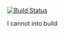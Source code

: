 [![Build Status](https://travis-ci.org/78013/pa1.svg?branch=master)](https://travis-ci.org/78013/pa1) 

I cannot into build 

